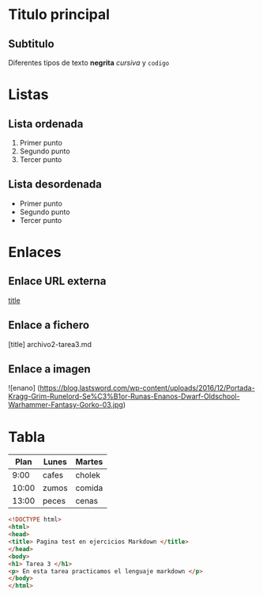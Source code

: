# Titulo principal

## Subtitulo

Diferentes tipos de texto **negrita** *cursiva* y `codigo`


# Listas
## Lista ordenada
1. Primer punto
2. Segundo punto
3. Tercer punto
## Lista desordenada
- Primer punto
- Segundo punto
- Tercer punto

# Enlaces
## Enlace URL externa
[title](https://www.google.es)
## Enlace a fichero 
[title] archivo2-tarea3.md
## Enlace a imagen
![enano] (https://blog.lastsword.com/wp-content/uploads/2016/12/Portada-Kragg-Grim-Runelord-Se%C3%B1or-Runas-Enanos-Dwarf-Oldschool-Warhammer-Fantasy-Gorko-03.jpg)

# Tabla

| Plan | Lunes | Martes |
|------|-------|--------|
| 9:00 | cafes | cholek |
|10:00 | zumos | comida |
|13:00 | peces | cenas  |

```html
<!DOCTYPE html>
<html>
<head>
<title> Pagina test en ejercicios Markdown </title>
</head>
<body>
<h1> Tarea 3 </h1>
<p> En esta tarea practicamos el lenguaje markdown </p>
</body>
</html>
